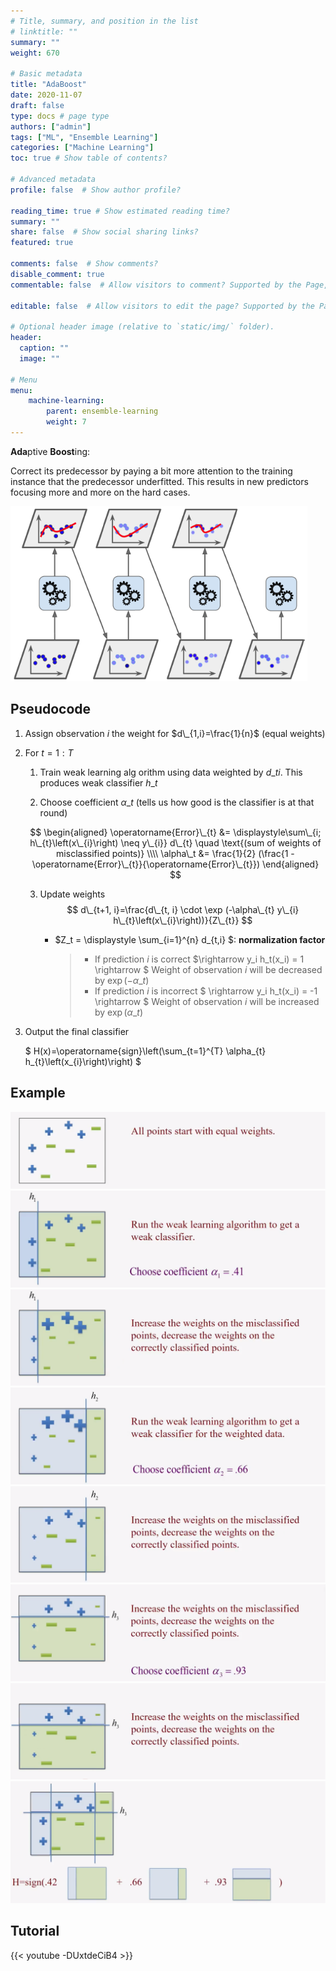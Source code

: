 ```yaml
---
# Title, summary, and position in the list
# linktitle: ""
summary: ""
weight: 670

# Basic metadata
title: "AdaBoost"
date: 2020-11-07
draft: false
type: docs # page type
authors: ["admin"]
tags: ["ML", "Ensemble Learning"]
categories: ["Machine Learning"]
toc: true # Show table of contents?

# Advanced metadata
profile: false  # Show author profile?

reading_time: true # Show estimated reading time?
summary: ""
share: false  # Show social sharing links?
featured: true

comments: false  # Show comments?
disable_comment: true
commentable: false  # Allow visitors to comment? Supported by the Page, Post, and Docs content types.

editable: false  # Allow visitors to edit the page? Supported by the Page, Post, and Docs content types.

# Optional header image (relative to `static/img/` folder).
header:
  caption: ""
  image: ""

# Menu
menu: 
    machine-learning:
        parent: ensemble-learning
        weight: 7
---
```


**Ada**ptive **Boost**ing:

Correct its predecessor by paying a bit more attention to the training instance that the predecessor underfitted. This results in new predictors focusing more and more on the hard cases.

<img src="https://raw.githubusercontent.com/EckoTan0804/upic-repo/master/uPic/AdaBoost.png" alt="AdaBoost" style="zoom:80%;" />



## Pseudocode

1. Assign observation $i$ the weight for $d\_{1,i}=\frac{1}{n}$ (equal weights)

2. For $t=1:T$

    1. Train weak learning alg orithm using data weighted by $d\_{ti}$. This produces weak classifier $h\_t$

    2. Choose coefficient $\alpha\_t$ (tells us how good is the classifier is at that round)

    $$
    \begin{aligned}
      \operatorname{Error}\_{t} &= \displaystyle\sum\_{i;  h\_{t}\left(x\_{i}\right) \neq y\_{i}} d\_{t} \quad \text{(sum of weights of misclassified points)} \\\\
      \alpha\_t &= \frac{1}{2} (\frac{1 - \operatorname{Error}\_{t}}{\operatorname{Error}\_{t}})
    \end{aligned}
    $$

    

    3. Update weights
       $$
       d\_{t+1, i}=\frac{d\_{t, i} \cdot \exp (-\alpha\_{t} y\_{i} h\_{t}\left(x\_{i}\right))}{Z\_{t}}
       $$

       - $Z\_t = \displaystyle \sum\_{i=1}^{n} d\_{t,i} $:  **normalization factor**

         > - If prediction $i$ is correct $\rightarrow y\_i h\_t(x\_i) = 1 \rightarrow $ Weight of observation $i$ will be decreased by $\exp(-\alpha\_t)$
         > - If prediction $i$ is incorrect $ \rightarrow y\_i h\_t(x\_i) = -1 \rightarrow $ Weight of observation $i$ will be increased by $\exp(\alpha\_t)$

3. Output the final classifier 

    $
        H(x)=\operatorname{sign}\left(\sum\_{t=1}^{T} \alpha\_{t} h\_{t}\left(x\_{i}\right)\right)
    $
    
    

## Example

<img src="https://raw.githubusercontent.com/EckoTan0804/upic-repo/master/uPic/AdaBoost_Eg-00.png" alt="AdaBoost_Eg-00" style="zoom:50%;" />

<img src="https://raw.githubusercontent.com/EckoTan0804/upic-repo/master/uPic/AdaBoost_Eg-01.png" alt="AdaBoost_Eg-01" style="zoom:50%;" />

<img src="https://raw.githubusercontent.com/EckoTan0804/upic-repo/master/uPic/AdaBoost_Eg-02.png" alt="AdaBoost_Eg-02" style="zoom:50%;" />

<img src="https://raw.githubusercontent.com/EckoTan0804/upic-repo/master/uPic/AdaBoost_Eg-03.png" alt="AdaBoost_Eg-03" style="zoom:50%;" />

<img src="https://raw.githubusercontent.com/EckoTan0804/upic-repo/master/uPic/AdaBoost_Eg-04.png" alt="AdaBoost_Eg-04" style="zoom:50%;" />

<img src="https://raw.githubusercontent.com/EckoTan0804/upic-repo/master/uPic/AdaBoost_Eg-05.png" alt="AdaBoost_Eg-05" style="zoom:50%;" />

<img src="https://raw.githubusercontent.com/EckoTan0804/upic-repo/master/uPic/AdaBoost_Eg-06.png" alt="AdaBoost_Eg-06" style="zoom:50%;" />

<img src="https://raw.githubusercontent.com/EckoTan0804/upic-repo/master/uPic/AdaBoost_Eg-07.png" alt="AdaBoost_Eg-07" style="zoom:50%;" />

## Tutorial

{{< youtube -DUxtdeCiB4 >}}


